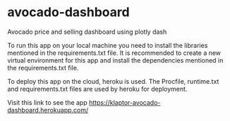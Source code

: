 # avocado-dashboard
Avocado price and selling dashboard using plotly dash

To run this app on your local machine you need to install the libraries mentioned in the requirements.txt file.
It is recommended to create a new virtual environment for this app and install the dependencies mentioned in the requirements.txt file.

To deploy this app on the cloud, heroku is used.
The Procfile, runtime.txt and requirements.txt files are used by heroku for deployment.

Visit this link to see the app https://klaptor-avocado-dashboard.herokuapp.com/
